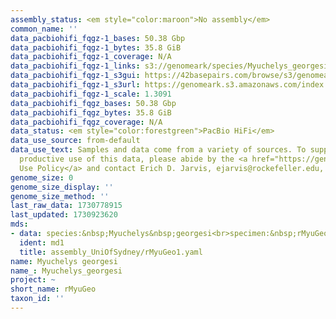 ```yaml
---
assembly_status: <em style="color:maroon">No assembly</em>
common_name: ''
data_pacbiohifi_fqgz-1_bases: 50.38 Gbp
data_pacbiohifi_fqgz-1_bytes: 35.8 GiB
data_pacbiohifi_fqgz-1_coverage: N/A
data_pacbiohifi_fqgz-1_links: s3://genomeark/species/Myuchelys_georgesi/rMyuGeo1/genomic_data/pacbio_hifi/<br>
data_pacbiohifi_fqgz-1_s3gui: https://42basepairs.com/browse/s3/genomeark/species/Myuchelys_georgesi/rMyuGeo1/genomic_data/pacbio_hifi/
data_pacbiohifi_fqgz-1_s3url: https://genomeark.s3.amazonaws.com/index.html?prefix=species/Myuchelys_georgesi/rMyuGeo1/genomic_data/pacbio_hifi/
data_pacbiohifi_fqgz-1_scale: 1.3091
data_pacbiohifi_fqgz_bases: 50.38 Gbp
data_pacbiohifi_fqgz_bytes: 35.8 GiB
data_pacbiohifi_fqgz_coverage: N/A
data_status: <em style="color:forestgreen">PacBio HiFi</em>
data_use_source: from-default
data_use_text: Samples and data come from a variety of sources. To support fair and
  productive use of this data, please abide by the <a href="https://genome10k.soe.ucsc.edu/data-use-policies/">Data
  Use Policy</a> and contact Erich D. Jarvis, ejarvis@rockefeller.edu, with any questions.
genome_size: 0
genome_size_display: ''
genome_size_method: ''
last_raw_data: 1730778915
last_updated: 1730923620
mds:
- data: species:&nbsp;Myuchelys&nbsp;georgesi<br>specimen:&nbsp;rMyuGeo1<br>projects:&nbsp;<br>&nbsp;&nbsp;-&nbsp;Threatened&nbsp;Species&nbsp;Initiative&nbsp;(TSI)<br>assembled_by_group:&nbsp;The&nbsp;University&nbsp;of&nbsp;Sydney<br>data_location:&nbsp;S3<br>release_to:&nbsp;S3<br>pri:&nbsp;s3://genomeark/species/Myuchelys_georgesi/rMyuGeo1/assembly_genbank/GCA_040894355.1_rMyuGeo1.pri.20230808.fasta.gz<br>pretext:&nbsp;s3://genomeark/species/Myuchelys_georgesi/rMyuGeo1/assembly_UniofSydney/evaluation/pri/pretext/rMyuGeo1_QC.pretext<br>kmer_spectra_img:&nbsp;s3://genomeark/species/Myuchelys_georgesi/rMyuGeo1/assembly_UniofSydney/evaluation/merqury/rMyuGeo1_png/<br>pacbio_read_dir:&nbsp;s3://genomeark/species/Myuchelys_georgesi/rMyuGeo1/genomic_data/pacbio_hifi/<br>pacbio_read_type:&nbsp;hifi<br>hic_read_dir:&nbsp;s3://genomeark/species/Myuchelys_georgesi/rMyuGeo1/genomic_data/arima/<br>pipeline:&nbsp;<br>&nbsp;&nbsp;-&nbsp;hifiasm&nbsp;(0.16)<br>&nbsp;&nbsp;-&nbsp;yahs&nbsp;(1.1)<br>notes:&nbsp;This&nbsp;was&nbsp;a&nbsp;Hifiasm-HiC&nbsp;assembly&nbsp;of&nbsp;rMyuGeo1,&nbsp;assembled&nbsp;by&nbsp;the&nbsp;University&nbsp;of&nbsp;Sydney&nbsp;and&nbsp;present&nbsp;on&nbsp;NCBI&nbsp;as&nbsp;GCA_040894355.1.&nbsp;It&nbsp;is&nbsp;a&nbsp;primary&nbsp;asembly&nbsp;only.&nbsp;Arima&nbsp;HiC&nbsp;2.0&nbsp;single&nbsp;index&nbsp;kit&nbsp;for&nbsp;the&nbsp;HiC.&nbsp;This&nbsp;is&nbsp;a&nbsp;VGP&nbsp;Phase&nbsp;1&nbsp;species&nbsp;we&nbsp;are&nbsp;submitting&nbsp;for&nbsp;curation.<br>
  ident: md1
  title: assembly_UniOfSydney/rMyuGeo1.yaml
name: Myuchelys georgesi
name_: Myuchelys_georgesi
project: ~
short_name: rMyuGeo
taxon_id: ''
---
```

